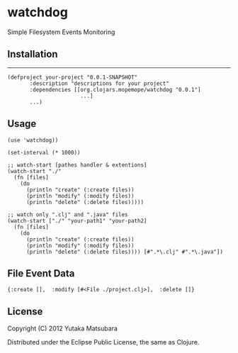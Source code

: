 # watchdog

Simple Filesystem Events Monitoring

## Installation
-------------

    (defproject your-project "0.0.1-SNAPSHOT"
           :description "descriptions for your project"
           :dependencies [[org.clojars.mopemope/watchdog "0.0.1"]
                           ...]
           ...)

## Usage

    (use 'watchdog))

    (set-interval (* 1000))

    ;; watch-start [pathes handler & extentions]
    (watch-start "./"
      (fn [files]
        (do
          (println "create" (:create files))
          (println "modify" (:modify files))
          (println "delete" (:delete files)))))

    ;; watch only ".clj" and ".java" files
    (watch-start ["./" "your-path1" "your-path2]
      (fn [files]
        (do
          (println "create" (:create files))
          (println "modify" (:modify files))
          (println "delete" (:delete files)))) [#".*\.clj" #".*\.java"])

## File Event Data

    {:create [],  :modify [#<File ./project.clj>],  :delete []}


## License

Copyright (C) 2012 Yutaka Matsubara

Distributed under the Eclipse Public License, the same as Clojure.
